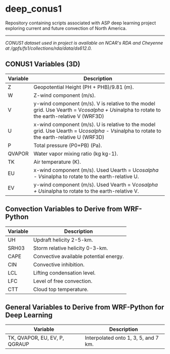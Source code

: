 # deep_conus1
Repository containing scripts associated with ASP deep learning project exploring current and future convection of North America.

------------

_CONUS1 dataset used in project is available on NCAR's RDA and Cheyenne at /gpfs/fs1/collections/rda/data/ds612.0._


## CONUS1 Variables (3D)
| Variable | Description |
| ----------- | ----------- |
| Z | Geopotential Height (PH + PHB)/9.81 (m). |
| W | Z-wind component (m/s). |
| V | y-wind component (m/s). V is relative to the model grid. Use Vearth = V*cosalpha + U*sinalpha to rotate to the earth-relative V (WRF3D) |
| U | x-wind component (m/s). U is relative to the model grid. Use Uearth = U*cosalpha - V*sinalpha to rotate to the earth-relative U (WRF3D) |
| P | Total pressure (P0+PB) (Pa). |
| QVAPOR | Water vapor mixing ratio (kg kg-1). |
| TK | Air temperature (K). |
| EU | x-wind component (m/s). Used Uearth = U*cosalpha - V*sinalpha to rotate to the earth-relative U. |
| EV | y-wind component (m/s). Used Vearth = V*cosalpha + U*sinalpha to rotate to the earth-relative V. |


## Convection Variables to Derive from WRF-Python
| Variable | Description |
| ----------- | ----------- |
| UH | Updraft helicity 2-5-km. |
| SRH03 | Storm relative helicity 0-3-km. |
| CAPE | Convective available potential energy. |
| CIN | Convective inhibition. |
| LCL | Lifting condensation level. |
| LFC | Level of free convection. |
| CTT | Cloud top temperature. |


## General Variables to Derive from WRF-Python for Deep Learning
| Variable | Description |
| ----------- | ----------- |
| TK, QVAPOR, EU, EV, P, QGRAUP | Interpolated onto 1, 3, 5, and 7 km. |


